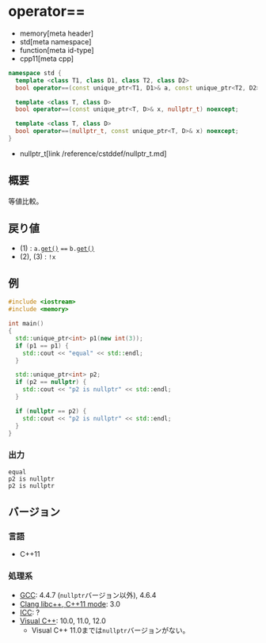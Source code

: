 # operator==
* memory[meta header]
* std[meta namespace]
* function[meta id-type]
* cpp11[meta cpp]

```cpp
namespace std {
  template <class T1, class D1, class T2, class D2>
  bool operator==(const unique_ptr<T1, D1>& a, const unique_ptr<T2, D2>& b); // (1)

  template <class T, class D>
  bool operator==(const unique_ptr<T, D>& x, nullptr_t) noexcept;            // (2)

  template <class T, class D>
  bool operator==(nullptr_t, const unique_ptr<T, D>& x) noexcept;            // (3)
}
```
* nullptr_t[link /reference/cstddef/nullptr_t.md]

## 概要
等値比較。


## 戻り値
- (1) : `a.`[`get()`](get.md) `==` `b.`[`get()`](get.md)
- (2), (3) : `!x`


## 例
```cpp example
#include <iostream>
#include <memory>

int main()
{
  std::unique_ptr<int> p1(new int(3));
  if (p1 == p1) {
    std::cout << "equal" << std::endl;
  }

  std::unique_ptr<int> p2;
  if (p2 == nullptr) {
    std::cout << "p2 is nullptr" << std::endl;
  }

  if (nullptr == p2) {
    std::cout << "p2 is nullptr" << std::endl;
  }
}
```

### 出力
```
equal
p2 is nullptr
p2 is nullptr
```

## バージョン
### 言語
- C++11

### 処理系
- [GCC](/implementation.md#gcc): 4.4.7 (`nullptr`バージョン以外), 4.6.4
- [Clang libc++, C++11 mode](/implementation.md#clang): 3.0
- [ICC](/implementation.md#icc): ?
- [Visual C++](/implementation.md#visual_cpp): 10.0, 11.0, 12.0
	- Visual C++ 11.0までは`nullptr`バージョンがない。
